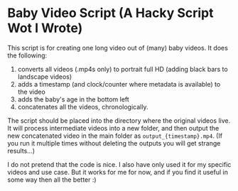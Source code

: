 # Baby Video Script (A Hacky Script Wot I Wrote)

This script is for creating one long video out of (many) baby videos. It does the following:

1. converts all videos (.mp4s only) to portrait full HD (adding black bars to landscape videos)
2. adds a timestamp (and clock/counter where metadata is available) to the video
3. adds the baby's age in the bottom left
4. concatenates all the videos, chronologically.

The script should be placed into the directory where the original videos live. It will process intermediate videos into a new folder, and then output the new concatenated video in the main folder as `output_{timestamp}.mp4`. (If you run it multiple times without deleting the outputs you will get strange results...)

I do not pretend that the code is nice. I also have only used it for my specific videos and use case. But it works for me for now, and if you find it useful in some way then all the better :)